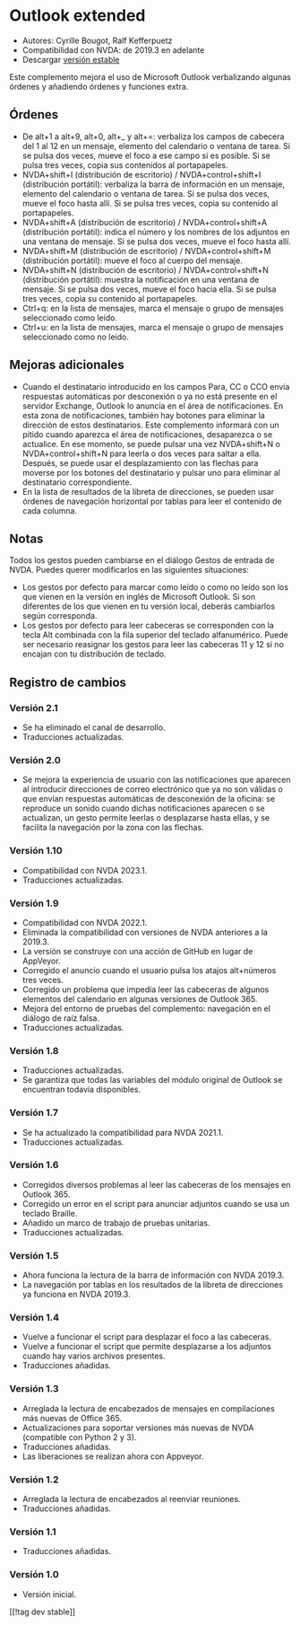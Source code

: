 # Outlook extended #

* Autores: Cyrille Bougot, Ralf Kefferpuetz
* Compatibilidad con NVDA: de 2019.3 en adelante
* Descargar [versión estable][1]

Este complemento mejora el uso de Microsoft Outlook verbalizando algunas
órdenes y añadiendo órdenes y funciones extra.

## Órdenes

* De alt+1 a alt+9, alt+0, alt+_ y alt+=: verbaliza los campos de cabecera
  del 1 al 12 en un mensaje, elemento del calendario o ventana de tarea. Si
  se pulsa dos veces, mueve el foco a ese campo si es posible. Si se pulsa
  tres veces, copia sus contenidos al portapapeles.
* NVDA+shift+I (distribución de escritorio) / NVDA+control+shift+I
  (distribución portátil): verbaliza la barra de información en un mensaje,
  elemento del calendario o ventana de tarea. Si se pulsa dos veces, mueve
  el foco hasta allí. Si se pulsa tres veces, copia su contenido al
  portapapeles.
* NVDA+shift+A (distribución de escritorio) / NVDA+control+shift+A
  (distribución portátil): indica el número y los nombres de los adjuntos en
  una ventana de mensaje. Si se pulsa dos veces, mueve el foco hasta allí.
* NVDA+shift+M (distribución de escritorio) / NVDA+control+shift+M
  (distribución portátil): mueve el foco al cuerpo del mensaje.
* NVDA+shift+N (distribución de escritorio) / NVDA+control+shift+N
  (distribución portátil): muestra la notificación en una ventana de
  mensaje. Si se pulsa dos veces, mueve el foco hacia ella. Si se pulsa tres
  veces, copia su contenido al portapapeles.
* Ctrl+q: en la lista de mensajes, marca el mensaje o grupo de mensajes
  seleccionado como leído.
* Ctrl+u: en la lista de mensajes, marca el mensaje o grupo de mensajes
  seleccionado como no leído.

## Mejoras adicionales

* Cuando el destinatario introducido en los campos Para, CC o CCO envía
  respuestas automáticas por desconexión o ya no está presente en el
  servidor Exchange, Outlook lo anuncia en el área de notificaciones. En
  esta zona de notificaciones, también hay botones para eliminar la
  dirección de estos destinatarios. Este complemento informará con un pitido
  cuando aparezca el área de notificaciones, desaparezca o se actualice. En
  ese momento, se puede pulsar una vez NVDA+shift+N o NVDA+control+shift+N
  para leerla o dos veces para saltar a ella. Después, se puede usar el
  desplazamiento con las flechas para moverse por los botones del
  destinatario y pulsar uno para eliminar al destinatario correspondiente.
* En la lista de resultados de la libreta de direcciones, se pueden usar
  órdenes de navegación horizontal por tablas para leer el contenido de cada
  columna.
  
## Notas

Todos los gestos pueden cambiarse en el diálogo Gestos de entrada de
NVDA. Puedes querer modificarlos en las siguientes situaciones:

* Los gestos por defecto para marcar como leído o como no leído son los que
  vienen en la versión en inglés de Microsoft Outlook. Si son diferentes de
  los que vienen en tu versión local, deberás cambiarlos según corresponda.
* Los gestos por defecto para leer cabeceras se corresponden con la tecla
  Alt combinada con la fila superior del teclado alfanumérico. Puede ser
  necesario reasignar los gestos para leer las cabeceras 11 y 12 si no
  encajan con tu distribución de teclado.

## Registro de cambios

### Versión 2.1

* Se ha eliminado el canal de desarrollo.
* Traducciones actualizadas.

### Versión 2.0

* Se mejora la experiencia de usuario con las notificaciones que aparecen al
  introducir direcciones de correo electrónico que ya no son válidas o que
  envían respuestas automáticas de desconexión de la oficina: se reproduce
  un sonido cuando dichas notificaciones aparecen o se actualizan, un gesto
  permite leerlas o desplazarse hasta ellas, y se facilita la navegación por
  la zona con las flechas.

### Versión 1.10

* Compatibilidad con NVDA 2023.1.
* Traducciones actualizadas.

### Versión 1.9

* Compatibilidad con NVDA 2022.1.
* Eliminada la compatibilidad con versiones de NVDA anteriores a la 2019.3.
* La versión se construye con una acción de GitHub en lugar de AppVeyor.
* Corregido el anuncio cuando el usuario pulsa los atajos alt+números tres
  veces.
* Corregido un problema que impedía leer las cabeceras de algunos elementos
  del calendario en algunas versiones de Outlook 365.
* Mejora del entorno de pruebas del complemento: navegación en el diálogo de
  raíz falsa.
* Traducciones actualizadas.

### Versión 1.8

* Traducciones actualizadas.
* Se garantiza que todas las variables del módulo original de Outlook se
  encuentran todavía disponibles.

### Versión 1.7

* Se ha actualizado la compatibilidad para NVDA 2021.1.
* Traducciones actualizadas.

### Versión 1.6

* Corregidos diversos problemas al leer las cabeceras de los mensajes en
  Outlook 365.
* Corregido un error en el script para anunciar adjuntos cuando se usa un
  teclado Braille.
* Añadido un marco de trabajo de pruebas unitarias.
* Traducciones actualizadas.

### Versión 1.5

* Ahora funciona la lectura de la barra de información con NVDA 2019.3.
* La navegación por tablas en los resultados de la libreta de direcciones ya
  funciona en NVDA 2019.3.

### Versión 1.4

* Vuelve a funcionar el script para desplazar el foco a las cabeceras.
* Vuelve a funcionar el script que permite desplazarse a los adjuntos cuando
  hay varios archivos presentes.
* Traducciones añadidas.

### Versión 1.3

* Arreglada la lectura de encabezados de mensajes en compilaciones más
  nuevas de Office 365.
* Actualizaciones para soportar versiones más nuevas de NVDA (compatible con
  Python 2 y 3).
* Traducciones añadidas.
* Las liberaciones se realizan ahora con Appveyor.

### Versión 1.2

* Arreglada la lectura de encabezados al reenviar reuniones.
* Traducciones añadidas.

### Versión 1.1

* Traducciones añadidas.

### Versión 1.0

* Versión inicial.

[[!tag dev stable]]

[1]: https://www.nvaccess.org/addonStore/legacy?file=outlookextended
